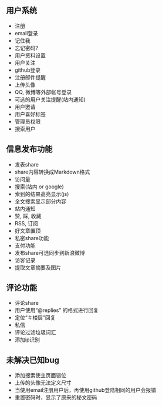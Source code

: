 用户系统
--------------------------------------
* 注册
* email登录
* 记住我
* 忘记密码?
* 用户资料设置
* 用户关注
* github登录
* 注册邮件提醒
* 上传头像
* QQ, 微博等外部帐号登录
* 可选的用户关注提醒(站内通知)
* 用户邀请
* 用户喜好标签
* 管理员权限
* 搜索用户

信息发布功能
--------------------------------------
* 发表share
* share内容转换成Markdown格式
* 访问量
* 搜索(站内 or google)
* 索到的结果高亮显示(js)
* 全文搜索显示部分内容
* 站内通知
* 赞, 踩, 收藏
* RSS, 订阅
* 好文章置顶
* 私密share功能
* 支付功能
* 发布share可选同步到新浪微博
* 访客记录
* 提取文章摘要及图片

评论功能
---------------------------------------
* 评论share
* 用户使用“@replies” 的格式进行回复
* 定位“＃楼层”回复
* 私信
* 评论过滤垃圾词汇
* 添加ip识别

未解决已知bug
----------------------------------------
* 添加搜索使主页面错位
* 上传的头像无法定义尺寸
* 当使用email注册用户后，再使用github登陆相同的用户会报错
* 重置密码时，显示了原来的秘文密码